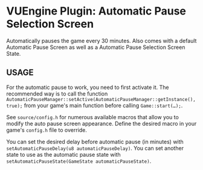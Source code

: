 VUEngine Plugin: Automatic Pause Selection Screen
=================================================

Automatically pauses the game every 30 minutes. Also comes with a default Automatic Pause Screen as well as a Automatic Pause Selection Screen State.


USAGE
-----

For the automatic pause to work, you need to first activate it. The recommended way is to call the function `AutomaticPauseManager::setActive(AutomaticPauseManager::getInstance(), true);` from your game's main function before calling `Game::start(…);`.

See `source/config.h` for numerous available macros that allow you to modify the auto pause screen appearance. Define the desired macro in your game's `config.h` file to override.

You can set the desired delay before automatic pause (in minutes) with `setAutomaticPauseDelay(u8 automaticPauseDelay)`. You can set another state to use as the automatic pause state with `setAutomaticPauseState(GameState automaticPauseState)`.

